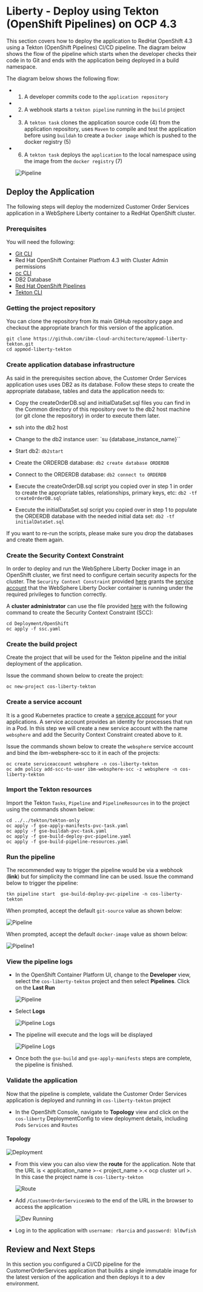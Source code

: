 # Liberty - Deploy using Tekton (OpenShift Pipelines) on OCP 4.3
This section covers how to deploy the application to RedHat OpenShift 4.3 using a Tekton (OpenShift Pipelines) CI/CD pipeline. The diagram below shows the flow of the pipeline which starts when the developer checks their code in to Git and ends with the application being deployed in a build namespace.

The diagram below shows the following flow:

- 1) A developer commits code to the `application repository`

- 2) A webhook starts a `tekton pipeline` running in the `build` project

- 3) A `tekton task` clones the application source code (4) from the application repository, uses `Maven` to compile and test the application before using `buildah` to create a `Docker image` which is pushed to the docker registry (5)

- 6) A `tekton task` deploys the `application` to the local namespace using the image from the `docker registry` (7)

  ![Pipeline](images/tekton-flow.jpg)

## Deploy the Application
The following steps will deploy the modernized Customer Order Services application in a WebSphere Liberty container to a RedHat OpenShift cluster.

### Prerequisites
You will need the following:

- [Git CLI](https://git-scm.com/book/en/v2/Getting-Started-Installing-Git)
- Red Hat OpenShift Container Platfrom 4.3 with Cluster Admin permissions
- [oc CLI](https://docs.openshift.com/container-platform/3.11/cli_reference/get_started_cli.html)
- DB2 Database
- [Red Hat OpenShift Pipelines](OpenShiftPipelinesInstall.md)
- [Tekton CLI](https://github.com/tektoncd/cli)

### Getting the project repository
You can clone the repository from its main GitHub repository page and checkout the appropriate branch for this version of the application.

```
git clone https://github.com/ibm-cloud-architecture/appmod-liberty-tekton.git
cd appmod-liberty-tekton
```

### Create application database infrastructure
As said in the prerequisites section above, the Customer Order Services application uses uses DB2 as its database. Follow these steps to create the appropriate database, tables and data the application needs to:

- Copy the createOrderDB.sql and initialDataSet.sql files you can find in the Common directory of this repository over to the db2 host machine (or git clone the repository) in order to execute them later.

- ssh into the db2 host

- Change to the db2 instance user: `su {database_instance_name}``

- Start db2: `db2start`

- Create the ORDERDB database: `db2 create database ORDERDB`

- Connect to the ORDERDB database: `db2 connect to ORDERDB`

- Execute the createOrderDB.sql script you copied over in step 1 in order to create the appropriate tables, relationships, primary keys, etc: `db2 -tf createOrderDB.sql`

- Execute the initialDataSet.sql script you copied over in step 1 to populate the ORDERDB database with the needed initial data set: `db2 -tf initialDataSet.sql`

If you want to re-run the scripts, please make sure you drop the databases and create them again.

### Create the Security Context Constraint
In order to deploy and run the WebSphere Liberty Docker image in an OpenShift cluster, we first need to configure certain security aspects for the cluster. The `Security Context Constraint` provided [here](https://github.com/ibm-cloud-architecture/appmod-liberty-tekton/blob/master/Deployment/OpenShift/ssc.yaml) grants the [service account](https://kubernetes.io/docs/tasks/configure-pod-container/configure-service-account/) that the WebSphere Liberty Docker container is running under the required privileges to function correctly.

A **cluster administrator** can use the file provided [here](https://github.com/ibm-cloud-architecture/appmod-liberty-tekton/blob/master/Deployment/OpenShift/ssc.yaml) with the following command to create the Security Context Constraint (SCC):

```
cd Deployment/OpenShift
oc apply -f ssc.yaml
```

### Create the build project
Create the project that will be used for the Tekton pipeline and the initial deployment of the application.

Issue the command shown below to create the project:
```
oc new-project cos-liberty-tekton
```

### Create a service account
It is a good Kubernetes practice to create a [service account](https://kubernetes.io/docs/tasks/configure-pod-container/configure-service-account/) for your applications. A service account provides an identity for processes that run in a Pod. In this step we will create a new service account with the name `websphere` and add the Security Context Constraint created above to it.

Issue the commands shown below to create the `websphere` service account and bind the ibm-websphere-scc to it in each of the projects:
```
oc create serviceaccount websphere -n cos-liberty-tekton
oc adm policy add-scc-to-user ibm-websphere-scc -z websphere -n cos-liberty-tekton
```

### Import the Tekton resources
Import the Tekton `Tasks`, `Pipeline` and `PipelineResources` in to the project using the commands shown below:

```
cd ../../tekton/tekton-only
oc apply -f gse-apply-manifests-pvc-task.yaml
oc apply -f gse-buildah-pvc-task.yaml
oc apply -f gse-build-deploy-pvc-pipeline.yaml
oc apply -f gse-build-pipeline-resources.yaml
```

### Run the pipeline
The recommended way to trigger the pipeline would be via a webhook (**link**) but for simplicity the command line can be used. Issue the command below to trigger the pipeline:

```
tkn pipeline start  gse-build-deploy-pvc-pipeline -n cos-liberty-tekton
```

When prompted, accept the default `git-source` value as shown below:

  ![Pipeline](images/tekton-only/start-1.jpg)

When prompted, accept the default `docker-image` value as shown below:

  ![Pipeline1](images/tekton-only/start-2.jpg)

### View the pipeline logs
- In the OpenShift Container Platform UI, change to the **Developer** view, select the `cos-liberty-tekton` project and then select **Pipelines**. Click on the **Last Run**

  ![Pipeline](images/tekton-only/run-1.jpg)

- Select **Logs**

  ![Pipeline Logs](images/tekton-only/run-2.jpg)

- The pipeline will execute and the logs will be displayed

  ![Pipeline Logs](images/tekton-only/run-3.jpg)

- Once both the `gse-build` and `gse-apply-manifests` steps are complete, the pipeline is finished.

### Validate the application
Now that the pipeline is complete, validate the Customer Order Services application is deployed and running in `cos-liberty-tekton` project

- In the OpenShift Console, navigate to **Topology** view and click on the `cos-liberty` DeploymentConfig to view deployment details, including `Pods` `Services` and `Routes`

#### Topology
  ![Deployment](images/tekton-only/validate-1.jpg)

- From this view you can also view the **route** for the application. Note that the URL is < application_name >-< project_name >.< ocp cluster url >. In this case the project name is `cos-liberty-tekton`

  ![Route](images/tekton-only/route.jpg)

- Add `/CustomerOrderServicesWeb` to the end of the URL in the browser to access the application

  ![Dev Running](images/liberty-deploy/dev-running.jpg)

- Log in to the application with `username: rbarcia` and `password: bl0wfish`

## Review and Next Steps
In this section you configured a CI/CD pipeline for the CustomerOrderServices application that builds a single immutable image for the latest version of the application and then deploys it to a dev environment.  

